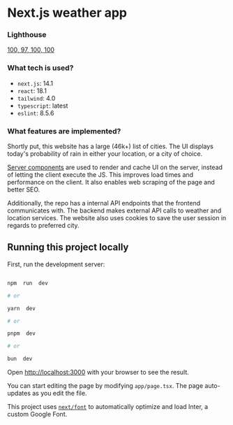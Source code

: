 # Next.js weather app

### Lighthouse

[100, 97, 100, 100](https://github.com/tarekfb/will-it-rain/assets/56593098/b4ae0fda-d605-43ae-b2c4-a99322b54ebd)


### What tech is used?

- `next.js`: 14.1
- `react`: 18.1
- `tailwind`: 4.0
- `typescript`: latest
- `eslint`: 8.5.6

### What features are implemented?

Shortly put, this website has a large (46k+) list of cities. The UI displays today's probability of rain in either your location, or a city of choice.

[Server components](https://nextjs.org/docs/app/building-your-application/rendering/server-components) are used to render and cache UI on the server, instead of letting the client execute the JS. This improves load times and performance on the client. It also enables web scraping of the page and better SEO.

Additionally, the repo has a internal API endpoints that the frontend communicates with. The backend makes external API calls to weather and location services. The website also uses cookies to save the user session in regards to preferred city.

## Running this project locally

First, run the development server:

```bash

npm  run  dev

# or

yarn  dev

# or

pnpm  dev

# or

bun  dev

```

Open [http://localhost:3000](http://localhost:3000) with your browser to see the result.

You can start editing the page by modifying `app/page.tsx`. The page auto-updates as you edit the file.

This project uses [`next/font`](https://nextjs.org/docs/basic-features/font-optimization) to automatically optimize and load Inter, a custom Google Font.
